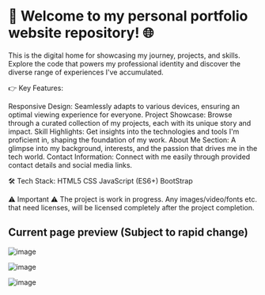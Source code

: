 # 🚀 Welcome to my personal portfolio website repository! 🌐

This is the digital home for showcasing my journey, projects, and skills. Explore the code that powers my professional identity and discover the diverse range of experiences I've accumulated.

👉 Key Features:

Responsive Design: Seamlessly adapts to various devices, ensuring an optimal viewing experience for everyone.
Project Showcase: Browse through a curated collection of my projects, each with its unique story and impact.
Skill Highlights: Get insights into the technologies and tools I'm proficient in, shaping the foundation of my work.
About Me Section: A glimpse into my background, interests, and the passion that drives me in the tech world.
Contact Information: Connect with me easily through provided contact details and social media links.

🛠️ Tech Stack:
HTML5
CSS
JavaScript (ES6+)
BootStrap

⚠️  Important  ⚠️
The project is work in progress. Any images/video/fonts etc. that need licenses, will be licensed completely after the project completion.

## Current page preview (Subject to rapid change)
![image](https://github.com/RadoslavStefanov/Portfolio/assets/72268734/bf8a37fd-671d-4eae-8791-9549437f1e4d)

![image](https://github.com/RadoslavStefanov/Portfolio/assets/72268734/f91fbe67-2bb6-4814-a7d5-fa3903b43a70)

![image](https://github.com/RadoslavStefanov/Portfolio/assets/72268734/ad2ae454-3822-4c4a-85cb-36fde0c3db0c)
